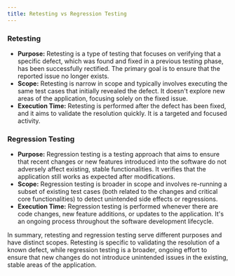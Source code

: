 ```yaml
---
title: Retesting vs Regression Testing
---
```


### Retesting
- **Purpose:** Retesting is a type of testing that focuses on verifying that a specific defect, which was found and fixed in a previous testing phase, has been successfully rectified. The primary goal is to ensure that the reported issue no longer exists.
- **Scope:** Retesting is narrow in scope and typically involves executing the same test cases that initially revealed the defect. It doesn't explore new areas of the application, focusing solely on the fixed issue.
- **Execution Time:** Retesting is performed after the defect has been fixed, and it aims to validate the resolution quickly. It is a targeted and focused activity.

### Regression Testing
- **Purpose:** Regression testing is a testing approach that aims to ensure that recent changes or new features introduced into the software do not adversely affect existing, stable functionalities. It verifies that the application still works as expected after modifications.
- **Scope:** Regression testing is broader in scope and involves re-running a subset of existing test cases (both related to the changes and critical core functionalities) to detect unintended side effects or regressions.
- **Execution Time:** Regression testing is performed whenever there are code changes, new feature additions, or updates to the application. It's an ongoing process throughout the software development lifecycle.

In summary, retesting and regression testing serve different purposes and have distinct scopes. Retesting is specific to validating the resolution of a known defect, while regression testing is a broader, ongoing effort to ensure that new changes do not introduce unintended issues in the existing, stable areas of the application.
